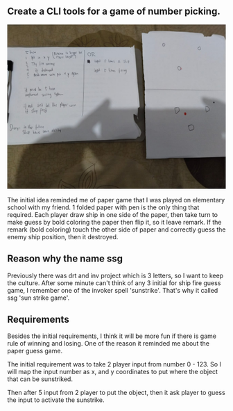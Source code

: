 ## Create a CLI tools for a game of number picking.

![](https://raw.githubusercontent.com/Moanrisy/ssg/main/initial-concept.jpeg)

The initial idea reminded me of paper game that I was played on elementary school with my friend.
1 folded paper with pen is the only thing that required.
Each player draw ship in one side of the paper, then take turn to make guess by bold coloring the paper then flip it, so it leave remark.
If the remark (bold coloring) touch the other side of paper and correctly guess the enemy ship position, then it destroyed.

## Reason why the name ssg

Previously there was drt and inv project which is 3 letters, so I want to keep the culture.
After some minute can't think of any 3 initial for ship fire guess game, I remember one of the invoker spell 'sunstrike'.
That's why it called ssg 'sun strike game'.

## Requirements

Besides the initial requirements, I think it will be more fun if there is game rule of winning and losing.
One of the reason it reminded me about the paper guess game.

The initial requirement was to take 2 player input from number 0 - 123.
So I will map the input number as x, and y coordinates to put where the object that can be sunstriked.

Then after 5 input from 2 player to put the object, then it ask player to guess the input to activate the sunstrike.
